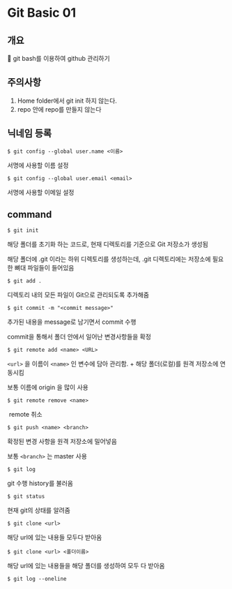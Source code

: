 # Git Basic 01

## 개요

:green_apple: git bash를 이용하여 github 관리하기 



## 주의사항

1. Home folder에서 git init 하지 않는다.
2. repo 안에 repo를 만들지 않는다



## 닉네임 등록

```
$ git config --global user.name <이름>
```

 서명에 사용할 이름 설정

```
$ git config --global user.email <email>
```

 서명에 사용할 이메일 설정



## command

```
$ git init
```

  해당 폴더를 초기화 하는 코드로, 현재 디렉토리를 기준으로 Git 저장소가 생성됨

  해당 폴더에  .git 이라는 하위 디렉토리를 생성하는데,  .git 디렉토리에는 저장소에 필요한 뼈대 파일들이 들어있음


```
$ git add .
```
   디렉토리 내의 모든 파일이 Git으로 관리되도록 추가해줌


```
$ git commit -m "<commit message>"
```
  추가된 내용을 message로 남기면서 commit 수행

  commit을 통해서 폴더 안에서 일어난 변경사항들을 확정


```
$ git remote add <name> <URL>
```
`<url>` 을 이름이 `<name>` 인 변수에 담아 관리함.   + 해당 폴더(로컬)를 원격 저장소에 연동시킴

 보통 이름에 origin 을 많이 사용

```
$ git remote remove <name>
```

​	remote 취소


```
$ git push <name> <branch>
```
  확정된 변경 사항을 원격 저장소에 밀어넣음

 보통 `<branch>` 는 master 사용


```
$ git log 
```
   git 수행 history를 불러옴


```
$ git status
```

  현재 git의 상태를 알려줌

```
$ git clone <url>
```

  해당 url에 있는 내용들 모두다 받아옴

```
$ git clone <url> <폴더이름>
```

  해당 url에 있는 내용들을 해당 폴더를 생성하여 모두 다 받아옴





```
$ git log --oneline
```

